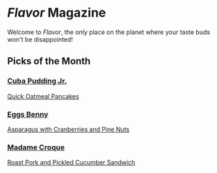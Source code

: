 # _Flavor_ Magazine

Welcome to _Flavor_, the only place on the planet where your taste buds won't be disappointed!



## Picks of the Month

### [Cuba Pudding Jr.](writer/cuba-pudding-jr.md)

[Quick Oatmeal Pancakes](recipe/feb/quick-oatmeal-pancakes.md)

### [Eggs Benny](writer/eggs-benny.md)

[Asparagus with Cranberries and Pine Nuts](recipe/feb/sparagus-with-cranberries-and-pine-nuts.md)

### [Madame Croque](writer/madame-croque.md)

[Roast Pork and Pickled Cucumber Sandwich](recipe/feb/roast-pork-and-pickled-cucumber-sanwich.md)
